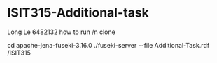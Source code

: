 # ISIT315-Additional-task
Long Le 6482132 
how to run /n
clone 

cd apache-jena-fuseki-3.16.0
./fuseki-server --file Additional-Task.rdf /ISIT315